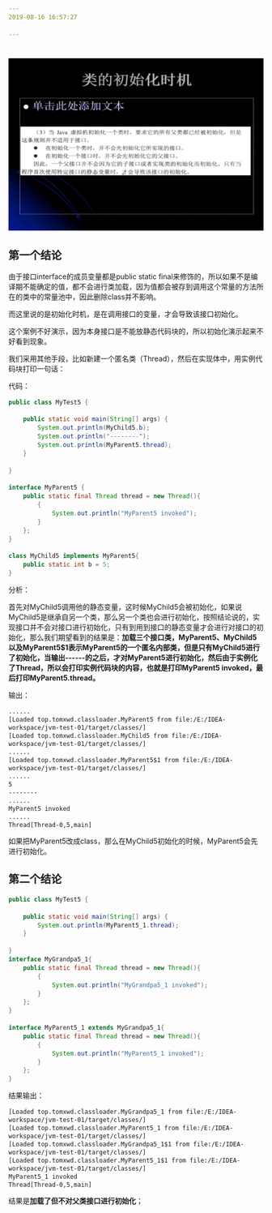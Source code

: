 ```yaml
---
2019-08-16 16:57:27

---
```


#

![1565945908447](../数据结构/数据结构图解/1565945908447.png)

## 第一个结论

由于接口interface的成员变量都是public static final来修饰的，所以如果不是编译期不能确定的值，都不会进行类加载，因为值都会被存到调用这个常量的方法所在的类中的常量池中，因此删除class并不影响。

而这里说的是初始化时机，是在调用接口的变量，才会导致该接口初始化。

这个案例不好演示，因为本身接口是不能放静态代码块的，所以初始化演示起来不好看到现象。

我们采用其他手段，比如新建一个匿名类（Thread），然后在实现体中，用实例代码块打印一句话：

代码：

```java
public class MyTest5 {

    public static void main(String[] args) {
        System.out.println(MyChild5.b);
        System.out.println("--------");
        System.out.println(MyParent5.thread);
    }

}

interface MyParent5 {
    public static final Thread thread = new Thread(){
        {
            System.out.println("MyParent5 invoked");
        }
    };
}

class MyChild5 implements MyParent5{
    public static int b = 5;
}
```

分析：

首先对MyChild5调用他的静态变量，这时候MyChild5会被初始化，如果说MyChild5是继承自另一个类，那么另一个类也会进行初始化，按照结论说的，实现接口并不会对接口进行初始化，只有到用到接口的静态变量才会进行对接口的初始化，那么我们期望看到的结果是：**加载三个接口类，MyParent5、MyChild5以及MyParent5$1表示MyParent5的一个匿名内部类，但是只有MyChild5进行了初始化，当输出------的之后，才对MyParent5进行初始化，然后由于实例化了Thread，所以会打印实例代码块的内容，也就是打印MyParent5 invoked，最后打印MyParent5.thread。**

输出：

```
......
[Loaded top.tomxwd.classloader.MyParent5 from file:/E:/IDEA-workspace/jvm-test-01/target/classes/]
[Loaded top.tomxwd.classloader.MyChild5 from file:/E:/IDEA-workspace/jvm-test-01/target/classes/]
......
[Loaded top.tomxwd.classloader.MyParent5$1 from file:/E:/IDEA-workspace/jvm-test-01/target/classes/]
......
5
--------
......
MyParent5 invoked
......
Thread[Thread-0,5,main]
```

如果把MyParent5改成class，那么在MyChild5初始化的时候，MyParent5会先进行初始化。

## 第二个结论

```java
public class MyTest5 {

    public static void main(String[] args) {
        System.out.println(MyParent5_1.thread);
    }

}
interface MyGrandpa5_1{
    public static final Thread thread = new Thread(){
        {
            System.out.println("MyGrandpa5_1 invoked");
        }
    };
}

interface MyParent5_1 extends MyGrandpa5_1{
    public static final Thread thread = new Thread(){
        {
            System.out.println("MyParent5_1 invoked");
        }
    };
}
```

结果输出：

```
[Loaded top.tomxwd.classloader.MyGrandpa5_1 from file:/E:/IDEA-workspace/jvm-test-01/target/classes/]
[Loaded top.tomxwd.classloader.MyParent5_1 from file:/E:/IDEA-workspace/jvm-test-01/target/classes/]
[Loaded top.tomxwd.classloader.MyGrandpa5_1$1 from file:/E:/IDEA-workspace/jvm-test-01/target/classes/]
[Loaded top.tomxwd.classloader.MyParent5_1$1 from file:/E:/IDEA-workspace/jvm-test-01/target/classes/]
MyParent5_1 invoked
Thread[Thread-0,5,main]
```

结果是**加载了但不对父类接口进行初始化**；